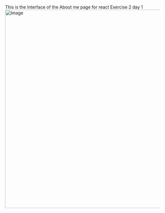 This is the Interface of the About me page for react Exercise 2 day 1
<img width="1479" height="647" alt="Image" src="https://github.com/user-attachments/assets/d49dfc73-a662-46e6-a20d-382655c0f541" />